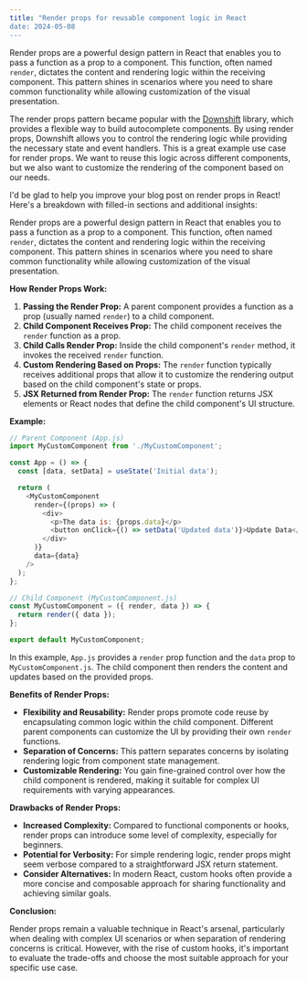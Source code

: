 ```yaml
---
title: "Render props for reusable component logic in React
date: 2024-05-08
---
```


Render props are a powerful design pattern in React that enables you to
pass a function as a prop to a component. This function, often named
`render`, dictates the content and rendering logic within the receiving
component. This pattern shines in scenarios where you need to share
common functionality while allowing customization of the visual presentation.

The render props pattern became popular with the
[Downshift](https://github.com/downshift-js/downshift) library, which
provides a flexible way to build autocomplete components. By using render props,
Downshift allows you to control the rendering logic while providing the necessary
state and event handlers. This is a great example use case for render props.
We want to reuse this logic across different components, but we also want to
customize the rendering of the component based on our needs.

I'd be glad to help you improve your blog post on render props in React! 
Here's a breakdown with filled-in sections and additional insights:


Render props are a powerful design pattern in React that enables you to 
pass a function as a prop to a component. This function, often named 
`render`, dictates the content and rendering logic within the receiving 
component. This pattern shines in scenarios where you need to share 
common functionality while allowing customization of the visual presentation.

**How Render Props Work:**

1. **Passing the Render Prop:** A parent component provides a function as 
a prop (usually named `render`) to a child component.
2. **Child Component Receives Prop:** The child component receives the 
`render` function as a prop.
3. **Child Calls Render Prop:** Inside the child component's `render` 
method, it invokes the received `render` function.
4. **Custom Rendering Based on Props:** The `render` function typically 
receives additional props that allow it to customize the rendering output 
based on the child component's state or props.
5. **JSX Returned from Render Prop:** The `render` function returns JSX 
elements or React nodes that define the child component's UI structure.

**Example:**

```javascript
// Parent Component (App.js)
import MyCustomComponent from './MyCustomComponent';

const App = () => {
  const [data, setData] = useState('Initial data');

  return (
    <MyCustomComponent
      render={(props) => (
        <div>
          <p>The data is: {props.data}</p>
          <button onClick={() => setData('Updated data')}>Update Data</button>
        </div>
      )}
      data={data}
    />
  );
};

// Child Component (MyCustomComponent.js)
const MyCustomComponent = ({ render, data }) => {
  return render({ data });
};

export default MyCustomComponent;
```

In this example, `App.js` provides a `render` prop function and the `data` 
prop to `MyCustomComponent.js`. The child component then renders the 
content and updates based on the provided props.

**Benefits of Render Props:**

- **Flexibility and Reusability:** Render props promote code reuse by 
encapsulating common logic within the child component. Different parent 
components can customize the UI by providing their own `render` functions.
- **Separation of Concerns:** This pattern separates concerns by isolating 
rendering logic from component state management.
- **Customizable Rendering:** You gain fine-grained control over how the 
child component is rendered, making it suitable for complex UI requirements 
with varying appearances.

**Drawbacks of Render Props:**

- **Increased Complexity:** Compared to functional components or hooks, 
render props can introduce some level of complexity, especially for beginners.
- **Potential for Verbosity:** For simple rendering logic, render props might 
seem verbose compared to a straightforward JSX return statement.
- **Consider Alternatives:** In modern React, custom hooks often provide a 
more concise and composable approach for sharing functionality and 
achieving similar goals.

**Conclusion:**

Render props remain a valuable technique in React's arsenal, particularly 
when dealing with complex UI scenarios or when separation of rendering 
concerns is critical. However, with the rise of custom hooks, it's important 
to evaluate the trade-offs and choose the most suitable approach for your 
specific use case.
